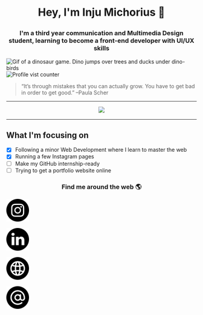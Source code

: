 # <p align="center">Hey, I'm Inju Michorius 👋</p>
### <p align="center">I'm a third year communication and Multimedia Design student, learning to become a front-end developer with UI/UX skills</p>

![Gif of a dinosaur game. Dino jumps over trees and ducks under dino-birds](https://github.com/InjuMichorius/InjuMichorius/blob/main/dinoGameREADMECover.gif)
![Profile vist counter](https://komarev.com/ghpvc/?username=InjuMichorius&color=5194F0)

> “It’s through mistakes that you can actually grow. You have to get bad in order to get good.” –Paula Scher

<hr>

<div align="center">
  <img src="https://github-readme-stats.vercel.app/api?username=InjuMichorius&count_private=true&show_icons=true&icon_color=F9826C)](https://github.com/InjuMichorius/github-readme-stats)">
</div>

<hr>



## What I'm focusing on
- [x] Following a minor Web Development where I learn to master the web
- [x] Running a few Instagram pages
- [ ] Make my GitHub internship-ready
- [ ] Trying to get a portfolio website online

### <p align=center>Find me around the web 🌎</p>
<a href="https://www.instagram.com/injuux/" target="_blank"><img src="https://github.com/InjuMichorius/InjuMichorius/blob/main/instagram.jpg" alt="social media button to Instagram" width=60px></a>

<a href="https://www.instagram.com/injuux/" target="_blank"><img src="https://github.com/InjuMichorius/InjuMichorius/blob/main/linkedin.jpg" alt="social media button to LinkedIn" width=60px></a>

<a href="https://www.instagram.com/injuux/" target="_blank"><img src="https://github.com/InjuMichorius/InjuMichorius/blob/main/website.jpg" alt="social media button to my website" width=60px></a>

<a href="https://www.instagram.com/injuux/" target="_blank"><img src="https://github.com/InjuMichorius/InjuMichorius/blob/main/email.jpg" alt="social media button to email" width=60px></a>

